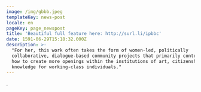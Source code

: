 ```yaml
---
image: /img/gbbb.jpeg
templateKey: news-post
locale: en
pageKey: page_newspost
title: 'Beautiful full feature here: http://surl.li/ipbbc'
date: 1591-06-29T15:18:32.000Z
description: >-
  "For her, this work often takes the form of women-led, politically
  collaborative, dialogue-based community projects that primarily contemplate
  how to create more openings within the institutions of art, citizenship and
  knowledge for working-class individuals."
---
```

.
